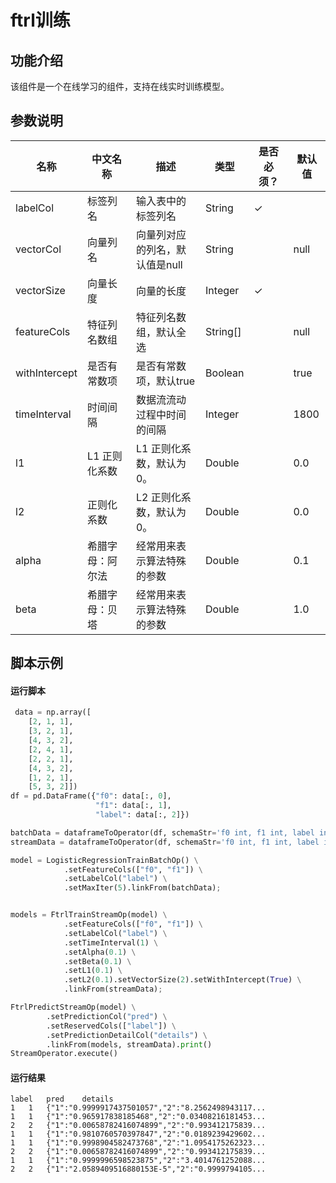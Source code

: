 # ftrl训练
## 功能介绍
该组件是一个在线学习的组件，支持在线实时训练模型。

## 参数说明

<!-- This is the start of auto-generated parameter info -->
<!-- DO NOT EDIT THIS PART!!! -->
| 名称 | 中文名称 | 描述 | 类型 | 是否必须？ | 默认值 |
| --- | --- | --- | --- | --- | --- |
| labelCol | 标签列名 | 输入表中的标签列名 | String | ✓ |  |
| vectorCol | 向量列名 | 向量列对应的列名，默认值是null | String |  | null |
| vectorSize | 向量长度 | 向量的长度 | Integer | ✓ |  |
| featureCols | 特征列名数组 | 特征列名数组，默认全选 | String[] |  | null |
| withIntercept | 是否有常数项 | 是否有常数项，默认true | Boolean |  | true |
| timeInterval | 时间间隔 | 数据流流动过程中时间的间隔 | Integer |  | 1800 |
| l1 | L1 正则化系数 | L1 正则化系数，默认为0。 | Double |  | 0.0 |
| l2 | 正则化系数 | L2 正则化系数，默认为0。 | Double |  | 0.0 |
| alpha | 希腊字母：阿尔法 | 经常用来表示算法特殊的参数 | Double |  | 0.1 |
| beta | 希腊字母：贝塔 | 经常用来表示算法特殊的参数 | Double |  | 1.0 |<!-- This is the end of auto-generated parameter info -->


## 脚本示例
#### 运行脚本
```python
 data = np.array([
    [2, 1, 1],
    [3, 2, 1],
    [4, 3, 2],
    [2, 4, 1],
    [2, 2, 1],
    [4, 3, 2],
    [1, 2, 1],
    [5, 3, 2]])
df = pd.DataFrame({"f0": data[:, 0], 
                   "f1": data[:, 1],
                   "label": data[:, 2]})

batchData = dataframeToOperator(df, schemaStr='f0 int, f1 int, label int', op_type='batch')
streamData = dataframeToOperator(df, schemaStr='f0 int, f1 int, label int', op_type='stream')

model = LogisticRegressionTrainBatchOp() \
			.setFeatureCols(["f0", "f1"]) \
			.setLabelCol("label") \
			.setMaxIter(5).linkFrom(batchData);


models = FtrlTrainStreamOp(model) \
			.setFeatureCols(["f0", "f1"]) \
			.setLabelCol("label") \
			.setTimeInterval(1) \
			.setAlpha(0.1) \
			.setBeta(0.1) \
			.setL1(0.1) \
			.setL2(0.1).setVectorSize(2).setWithIntercept(True) \
		    .linkFrom(streamData);

FtrlPredictStreamOp(model) \
        .setPredictionCol("pred") \
        .setReservedCols(["label"]) \
        .setPredictionDetailCol("details") \
        .linkFrom(models, streamData).print()
StreamOperator.execute()
```
#### 运行结果
```
label	pred	details
1	1	{"1":"0.9999917437501057","2":"8.2562498943117...
1	1	{"1":"0.965917838185468","2":"0.03408216181453...
2	2	{"1":"0.00658782416074899","2":"0.993412175839...
1	1	{"1":"0.9810760570397847","2":"0.0189239429602...
1	1	{"1":"0.9998904582473768","2":"1.0954175262323...
2	2	{"1":"0.00658782416074899","2":"0.993412175839...
1	1	{"1":"0.9999996598523875","2":"3.4014761252088...
2	2	{"1":"2.0589409516880153E-5","2":"0.9999794105...

```


